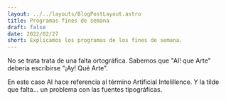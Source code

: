 ```yaml
---
layout: ../../layouts/BlogPostLayout.astro
title: Programas fines de semana
draft: false
date: 2022/02/27
short: Explicamos los programas de los fines de semana.
---
```


No se trata trata de una falta ortográfica. Sabemos que
"AI! que Arte" debería escribirse "¡Ay! Qué Arte".

En este caso AI hace referencia al término Artificial
Intelillence. Y la tilde que falta... un problema con las fuentes
tipográficas.
